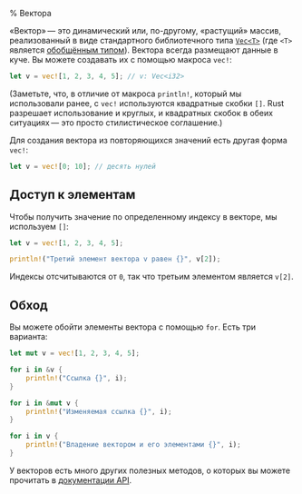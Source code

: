 % Вектора

«Вектор» — это динамический или, по-другому, «растущий» массив, реализованный в
виде стандартного библиотечного типа [`Vec<T>`][vec] (где `<T>` является
[обобщённым типом][generic]). Вектора всегда размещают данные в куче. Вы можете
создавать их с помощью макроса `vec!`:

```rust
let v = vec![1, 2, 3, 4, 5]; // v: Vec<i32>
```

(Заметьте, что, в отличие от макроса `println!`, который мы использовали ранее,
с `vec!` используются квадратные скобки `[]`. Rust разрешает использование и
круглых, и квадратных скобок в обеих ситуациях — это просто стилистическое
соглашение.)

Для создания вектора из повторяющихся значений есть другая форма `vec!`:

```rust
let v = vec![0; 10]; // десять нулей
```

## Доступ к элементам

Чтобы получить значение по определенному индексу в векторе, мы используем `[]`:

```rust
let v = vec![1, 2, 3, 4, 5];

println!("Третий элемент вектора v равен {}", v[2]);
```

Индексы отсчитываются от `0`, так что третьим элементом является `v[2]`.

## Обход

Вы можете обойти элементы вектора с помощью `for`. Есть три варианта:

```rust
let mut v = vec![1, 2, 3, 4, 5];

for i in &v {
    println!("Ссылка {}", i);
}

for i in &mut v {
    println!("Изменяемая ссылка {}", i);
}

for i in v {
    println!("Владение вектором и его элементами {}", i);
}
```

У векторов есть много других полезных методов, о которых вы можете прочитать в
[документации API][vec].

[vec]: http://doc.rust-lang.org/std/vec/index.html
[generic]: generics.html
